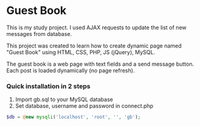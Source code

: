 # Guest Book
 
This is my study project. I used AJAX requests to update the list of new messages from database. 

This project was created to learn how to create dynamic page named "Guest Book" using HTML, CSS, PHP, JS (jQuery), MySQL.

The guest book is a web page with text fields and a send message button. Each post is loaded dynamically (no page refresh).

### Quick installation in 2 steps
1. Import gb.sql to your MySQL database
2. Set database, username and password in connect.php
```php
$db = @new mysqli('localhost', 'root', '', 'gb');
```
